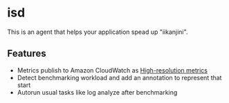 # isd

This is an agent that helps your application spead up "iikanjini".

## Features

- Metrics publish to Amazon CloudWatch as [High-resolution metrics](https://docs.aws.amazon.com/AmazonCloudWatch/latest/monitoring/publishingMetrics.html#high-resolution-metrics)
- Detect benchmarking workload and add an annotation to represent that start
- Autorun usual tasks like log analyze after benchmarking
